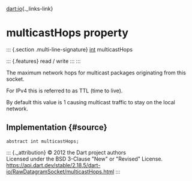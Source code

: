 [dart:io](../../dart-io/dart-io-library){._links-link}

multicastHops property
======================

::: {.section .multi-line-signature}
[int](../../dart-core/int-class) multicastHops

::: {.features}
read / write
:::
:::

The maximum network hops for multicast packages originating from this
socket.

For IPv4 this is referred to as TTL (time to live).

By default this value is 1 causing multicast traffic to stay on the
local network.

Implementation {#source}
--------------

``` {.language-dart data-language="dart"}
abstract int multicastHops;
```

::: {._attribution}
© 2012 the Dart project authors\
Licensed under the BSD 3-Clause \"New\" or \"Revised\" License.\
<https://api.dart.dev/stable/2.18.5/dart-io/RawDatagramSocket/multicastHops.html>
:::
